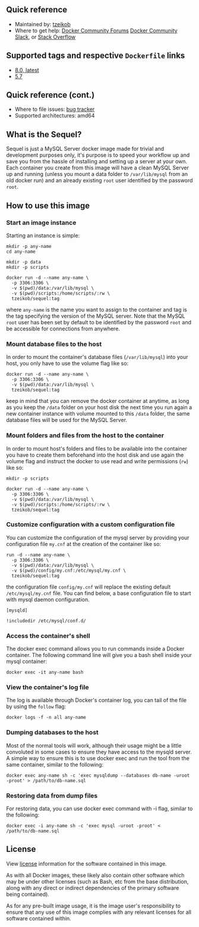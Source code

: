 ## Quick reference
 * Maintained by: [tzeikob](https://github.com/tzeikob/sequel)
 * Where to get help: [Docker Community Forums](https://forums.docker.com/) [Docker Community Slack](https://dockr.ly/slack), or [Stack Overflow](https://stackoverflow.com/search?tab=newest&q=docker)

## Supported tags and respective `Dockerfile` links
 * [8.0, latest](https://github.com/tzeikob/sequel/blob/main/8.0/Dockerfile)
 * [5.7](https://github.com/tzeikob/sequel/blob/main/5.7/Dockerfile)

## Quick reference (cont.)
 * Where to file issues: [bug tracker](https://github.com/tzeikob/sequel/issues)
 * Supported architectures: amd64

## What is the Sequel?

Sequel is just a MySQL Server docker image made for trivial and development purposes only, it's purpose is to speed your workflow up and save you from the hassle of installing and setting up a server at your own. Each container you create from this image will have a clean MySQL Server up and running (unless you mount a data folder to `/var/lib/mysql` from an old docker run) and an already existing `root` user identified by the password `root`.

## How to use this image

### Start an image instance

Starting an instance is simple:

```
mkdir -p any-name
cd any-name

mkdir -p data
mkdir -p scripts

docker run -d --name any-name \
  -p 3306:3306 \
  -v $(pwd)/data:/var/lib/mysql \
  -v $(pwd)/scripts:/home/scripts/:rw \
  tzeikob/sequel:tag
```

where `any-name` is the name you want to assign to the container and tag is the tag specifying the version of the MySQL server. Note that the MySQL `root` user has been set by default to be identified by the password `root` and be accessible for connections from anywhere.

### Mount database files to the host

In order to mount the container's database files (`/var/lib/mysql`) into your host, you only have to use the volume flag like so:

```
docker run -d --name any-name \
  -p 3306:3306 \
  -v $(pwd)/data:/var/lib/mysql \
  tzeikob/sequel:tag
```

keep in mind that you can remove the docker container at anytime, as long as you keep the `/data` folder on your host disk the next time you run again a new container instance with volume mounted to this `/data` folder, the same database files will be used for the MySQL Server.

### Mount folders and files from the host to the container

In order to mount host's folders and files to be available into the container you have to create them beforehand into the host disk and use again the volume flag and instruct the docker to use read and write permissions (`rw`) like so:

```
mkdir -p scripts

docker run -d --name any-name \
  -p 3306:3306 \
  -v $(pwd)/data:/var/lib/mysql \
  -v $(pwd)/scripts:/home/scripts/:rw \
  tzeikob/sequel:tag
```

### Customize configuration with a custom configuration file

You can customize the configuration of the mysql server by providing your configuration file `my.cnf` at the creation of the container like so:

```
run -d --name any-name \
  -p 3306:3306 \
  -v $(pwd)/data:/var/lib/mysql \
  -v $(pwd)/config/my.cnf:/etc/mysql/my.cnf \
  tzeikob/sequel:tag
```

the configuration file `config/my.cnf` will replace the existing default `/etc/mysql/my.cnf` file. You can find below, a base configuration file to start with mysql daemon configuration.

```
[mysqld]

!includedir /etc/mysql/conf.d/
```

### Access the container's shell

The docker exec command allows you to run commands inside a Docker container. The following command line will give you a bash shell inside your mysql container:

```
docker exec -it any-name bash
```

### View the container's log file

The log is available through Docker's container log, you can tail of the file by using the `follow` flag:

```
docker logs -f -n all any-name
```

### Dumping databases to the host

Most of the normal tools will work, although their usage might be a little convoluted in some cases to ensure they have access to the mysqld server. A simple way to ensure this is to use docker exec and run the tool from the same container, similar to the following:

```
docker exec any-name sh -c 'exec mysqldump --databases db-name -uroot -proot' > /path/to/db-name.sql
```

### Restoring data from dump files

For restoring data, you can use docker exec command with -i flag, similar to the following:

```
docker exec -i any-name sh -c 'exec mysql -uroot -proot' < /path/to/db-name.sql
```

## License
View [license](https://dev.mysql.com/doc/refman/5.7/en/preface.html) information for the software contained in this image.

As with all Docker images, these likely also contain other software which may be under other licenses (such as Bash, etc from the base distribution, along with any direct or indirect dependencies of the primary software being contained).

As for any pre-built image usage, it is the image user's responsibility to ensure that any use of this image complies with any relevant licenses for all software contained within.